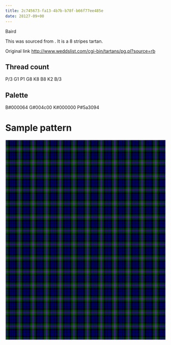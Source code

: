 ```yaml
---
title: 2c745673-fa13-4b7b-b78f-b66f77ee485e
date: 28127-09+00
---
```

Baird

This was sourced from <no value>.  It is a 8 stripes tartan.

Original link http://www.weddslist.com/cgi-bin/tartans/pg.pl?source=rb

## Thread count
P/3 G1 P1 G8 K8 B8 K2 B/3

## Palette
B#000064 G#004c00 K#000000 P#5a3094

# Sample pattern

![Tartan detail](tartan.png "P/3 G1 P1 G8 K8 B8 K2 B/3 tartan")